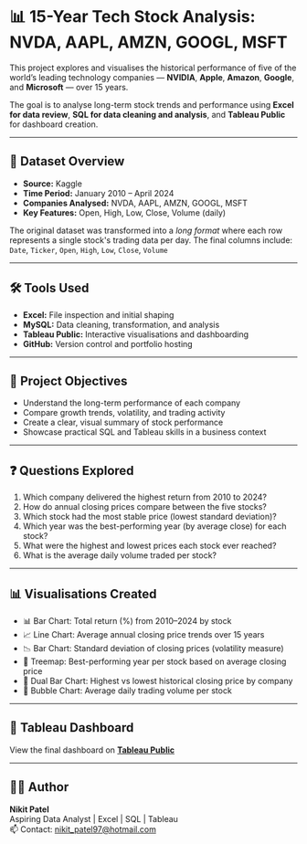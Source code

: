 # 📊 15-Year Tech Stock Analysis: NVDA, AAPL, AMZN, GOOGL, MSFT

This project explores and visualises the historical performance of five of the world’s leading technology companies — **NVIDIA**, **Apple**, **Amazon**, **Google**, and **Microsoft** — over 15 years.

The goal is to analyse long-term stock trends and performance using **Excel for data review**, **SQL for data cleaning and analysis**, and **Tableau Public** for dashboard creation.

---

## 📁 Dataset Overview

- **Source:** Kaggle
- **Time Period:** January 2010 – April 2024
- **Companies Analysed:** NVDA, AAPL, AMZN, GOOGL, MSFT
- **Key Features:** Open, High, Low, Close, Volume (daily)

The original dataset was transformed into a *long format* where each row represents a single stock's trading data per day. The final columns include:  
`Date`, `Ticker`, `Open`, `High`, `Low`, `Close`, `Volume`

---

## 🛠️ Tools Used

- **Excel:** File inspection and initial shaping
- **MySQL:** Data cleaning, transformation, and analysis
- **Tableau Public:** Interactive visualisations and dashboarding
- **GitHub:** Version control and portfolio hosting

---

## 🎯 Project Objectives

- Understand the long-term performance of each company
- Compare growth trends, volatility, and trading activity
- Create a clear, visual summary of stock performance
- Showcase practical SQL and Tableau skills in a business context

---

## ❓ Questions Explored

1. Which company delivered the highest return from 2010 to 2024?
2. How do annual closing prices compare between the five stocks?
3. Which stock had the most stable price (lowest standard deviation)?
4. Which year was the best-performing year (by average close) for each stock?
5. What were the highest and lowest prices each stock ever reached?
6. What is the average daily volume traded per stock?

---

## 📊 Visualisations Created

- 📊 Bar Chart: Total return (%) from 2010–2024 by stock
- 📈 Line Chart: Average annual closing price trends over 15 years
- 📉 Bar Chart: Standard deviation of closing prices (volatility measure)
- 🧱 Treemap: Best-performing year per stock based on average closing price
- 🔻 Dual Bar Chart: Highest vs lowest historical closing price by company
- 🫧 Bubble Chart: Average daily trading volume per stock

---

## 📎 Tableau Dashboard

View the final dashboard on **[Tableau Public](https://public.tableau.com/app/profile/nik.patel2467/viz/15yStockVisualisations/15ystock)**

---

## 👨‍💻 Author

**Nikit Patel**  
Aspiring Data Analyst | Excel | SQL | Tableau  
📫 Contact: [nikit_patel97@hotmail.com](mailto:nikit_patel97@hotmail.com)
